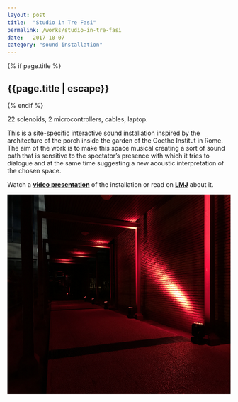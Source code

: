 ```yaml
---
layout: post
title:  "Studio in Tre Fasi"
permalink: /works/studio-in-tre-fasi
date:   2017-10-07
category: "sound installation"
---
```

{% if page.title %}
<h2>{{page.title | escape}}</h2>
{% endif %}

22 solenoids, 2 microcontrollers, cables, laptop.

This is a site-specific interactive sound installation inspired by the architecture of the porch inside the garden of the Goethe Institut in Rome. The aim of the work is to make this space musical creating a sort of sound path that is sensitive to the spectator’s presence with which it tries to dialogue and at the same time suggesting a new acoustic interpretation of the chosen space.

Watch a [**video presentation**][video] of the installation or read on [**LMJ**][art] about it.

<img src='/assets/3phases.jpg' width='600' height='450'>

[video]: https://vimeo.com/327037884
[art]: https://www.mitpressjournals.org/doi/10.1162/lmj_a_01092